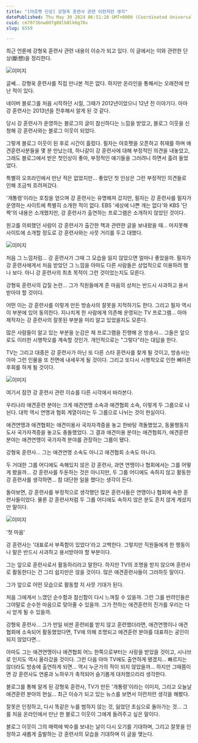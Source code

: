 ```yaml
---
title: "[야호펫 단상] 강형욱 훈련사 관련 이런저런 생각"
datePublished: Thu May 30 2024 06:51:28 GMT+0000 (Coordinated Universal Time)
cuid: cm70736nw007g08lb8lk6g78v
slug: 6559

---
```



최근 언론에 강형욱 훈련사 관련 내용이 이슈가 되고 있다. 이 글에서는 이와 관련한 단상(斷想)을 정리한다.

![이미지](https://cdn.hashnode.com/res/hashnode/image/upload/v1739260986002/8db3cd71-7431-4a54-96bb-2b18b291973f.png)

글쎄... 강형욱 훈련사를 직접 만나본 적은 없다. 하지만 온라인을 통해서는 오래전에 만난 적이 있다.

네이버 블로그를 처음 시작하던 시절, 그때가 2012년이었으니 12년 전 이야기다. 아마 강 훈련사는 2013년을 전후해서 알게 된 것 같다.

당시 강 훈련사가 운영하는 블로그의 글이 참신하다는 느낌을 받았고, 블로그 이웃을 신청해 강 훈련사와는 블로그 이웃이 되었다.

그렇게 블로그 이웃이 된 후로 시간이 흘렀다. 필자는 야호펫을 오픈하고 취재를 하며 애견훈련사분들을 몇 분 만났는데, 하나같이 강 훈련사에 대해 부정적인 의견을 내놓았고, 그래도 블로그에서 받은 첫인상이 좋아, 부정적인 얘기들을 그러려니 하면서 흘려 들었었다.

특별히 오프라인에서 만난 적은 없었지만... 좋았던 첫 인상은 그런 부정적인 의견들로 인해 조금씩 흐려져갔다.

'개통령'이라는 호칭을 얻으며 강 훈련사는 유명해져 갔지만, 필자는 강 훈련사를 필자가 운영하는 사이트에 특별히 소개한 적이 없다. EBS '세상에 나쁜 개는 없다'와 KBS '단짝'의 내용은 소개했지만, 강 훈련사가 출연하는 프로그램은 소개하지 않았던 것이다.

원고를 의뢰했던 사람이 강 훈련사가 출간한 책과 관련한 글을 보내왔을 때... 마지못해 사이트에 소개할 정도로 강 훈련사와는 사뭇 거리를 두고 대했다.

![이미지](https://cdn.hashnode.com/res/hashnode/image/upload/v1739260987395/85b5447e-a085-46c2-8d70-017714892c58.png)

처음 그 느낌처럼... 강 훈련사가 그때 그 모습을 잃지 않았으면 얼마나 좋았을까. 필자가 강 훈련사에게서 처음 받았던 그 느낌을 아마도 다른 사람들은 상업적으로 이용하려 했나 보다. 아니 강 훈련사의 최초 목적이 그런 것이었는지도 모른다.

강형욱 훈련사의 갑질 논란... 그가 직원들에게 준 마음의 상처는 반드시 사과하고 용서받아야 할 것이다.

어떤 이는 강 훈련사를 이렇게 만든 방송사의 잘못을 지적하기도 한다. 그리고 필자 역시 이 부분에 있어 동의한다. 지나치게 한 사람에게 의존해 운영되는 TV 프로그램... 아마 제작자는 강 훈련사의 잘못된 부분을 미리 알고 있었을지도 모른다.

많은 사람들이 알고 있는 부분을 눈감은 채 프로그램을 진행해 온 방송사... 그들은 앞으로도 이러한 시행착오를 계속할 것인가. 개인적으로는 "그렇다"라는 대답을 한다.

TV는 그리고 대중은 강 훈련사가 아닌 또 다른 스타 훈련사를 찾게 될 것이고, 방송사는 아마 그런 인물을 또 전면에 내세우게 될 것이다. 그리고 또다시 시행착오로 인한 뼈아픈 후회를 하게 될 것이다.

![이미지](https://cdn.hashnode.com/res/hashnode/image/upload/v1739260988972/9d0ac3e4-0f9e-4c15-bede-744707bc4605.png)

여기서 잠깐 강 훈련사 관련 이슈를 다른 시각에서 바라본다.

우리나라 애견훈련 분야는 크게 애견연맹 소속과 애견협회 소속, 이렇게 두 그룹으로 나뉜다. 대학 역시 연맹과 협회 계열이라는 두 그룹으로 나뉘는 것이 현실이다.

애견연맹과 애견협회는 애견미용사 국자자격증을 놓고 한바탕 격돌했었고, 동물행동지도사 국가자격증을 놓고도 충돌했었다. 그 결과 애견미용 분야는 애견협회가, 애견훈련 분야는 애견연맹이 국가자격 분야를 관장하는 그룹이 됐다.

강형욱 훈련사... 그는 애견연맹 소속도 아니고 애견협회 소속도 아니다.

두 거대한 그룹 어디에도 속해있지 않은 강 훈련사, 과연 연맹이나 협회에서는 그를 어떻게 봤을까... 강 훈련사를 두둔하는 것은 아니지만, 두 그룹 어디에도 속하지 않고 활동한 강 훈련사를 생각하면... 참 대단한 일을 했다는 생각이 든다.

돌아보면, 강 훈련사를 부정적으로 생각했던 많은 훈련사들은 연맹이나 협회에 속한 훈련사들이었다. 물론 강 훈련사처럼 두 그룹 어디에도 속하지 않은 분도 흔치 않게 계셨지만 말이다.

![이미지](https://cdn.hashnode.com/res/hashnode/image/upload/v1739260990820/2fb40abd-80a9-4da5-93b3-cbd1348783f1.png)

'첫 마음'

강 훈련사는 '대표로서 부족함이 있었다'라고 고백한다. 그렇지만 직원들에게 한 행동이나 말은 반드시 사과하고 용서받아야 할 부분이다.

그는 앞으로 훈련사로서 활동하리라고 말한다. 하지만 TV의 조명을 받지 않으며 훈련사로 활동한다는 건 그리 쉽지만은 않을 것이다. 많은 애견훈련사들이 그러하듯 말이다.

그가 앞으로 어떤 모습으로 활동할 지 사뭇 기대가 된다.

처음 그에게서 느꼈던 순수함과 참신함이 다시 느껴질 수 있을까. 그런 그를 반려인들은 그야말로 순수한 마음으로 맞아줄 수 있을까. 그가 전하는 애견훈련의 진가를 우리는 다시 얻게 될 수 있을까.

강형욱 훈련사... 그가 만일 비싼 훈련비를 받지 않고 훈련했더라면, 애견연맹이나 애견협회에 소속되어 활동했었다면, TV에 의해 조명되고 애견훈련 분야를 대표하는 공인이 되지 않았다면...

아마도 그는 애견연맹이나 애견협회 어느 한쪽으로부터는 사랑을 받았을 것이고, 시나브로 인지도 역시 올라갔을 것이다. 그런 다음 아마 TV에도 출연하게 됐겠지... 빠르지는 않더라도 방송에 출연하게 되면... 역시 누군가의 적이 되지 않았을까... 하지만 그때쯤이면 강 훈련사도 연륜과 노하우가 축적되어 슬기롭게 대처했으리라 생각한다.

블로그를 통해 알게 된 강형욱 훈련사, TV가 만든 '개통령'이라는 이미지, 그리고 오늘날 애견훈련 분야의 현실... 최근 이슈가 되고 있는 뉴스를 보면서 이런저런 생각을 해봤다.

잘못은 인정하고, 다시 똑같은 누를 범하지 않는 것, 잃었던 초심으로 돌아가는 것... 그를 처음 온라인에서 만난 한 블로그 이웃이 그에게 들려주고 싶은 말이다.

블로그 이웃이 그의 매력에 박수를 보내는 날이 다시 오기를 기대하며, 그리고 잘못을 인정하고 새롭게 출발하는 강 훈련사의 모습을 기대하며 이 글을 맺는다.